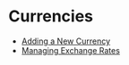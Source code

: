 # Currencies

* [Adding a New Currency](../getting-started/adding-a-new-currency.md)
* [Managing Exchange Rates](./managing-exchange-rates/README.md)

